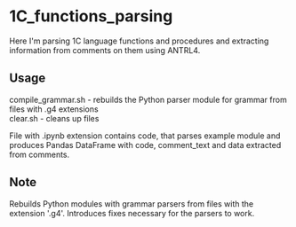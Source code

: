 # 1C_functions_parsing
Here I'm parsing 1C language functions and procedures and extracting information from comments on them using ANTRL4.

## Usage
compile_grammar.sh - rebuilds the Python parser module for grammar from files with .g4 extensions  
clear.sh - cleans up files

File with .ipynb extension contains code, that parses example module and produces Pandas DataFrame with code, comment_text and data extracted from comments.

## Note
Rebuilds Python modules with grammar parsers from files with the extension '.g4'. Introduces fixes necessary for the parsers to work.
